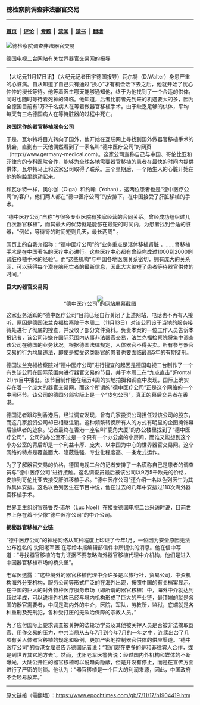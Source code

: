 ### 德检察院调查非法器官交易

---

#### [首页](../../../..?n1904419) &nbsp;|&nbsp; [评论](../../../../../epoch-comment?n1904419) &nbsp;|&nbsp; [专题](../../../../../epoch-special?n1904419) &nbsp;|&nbsp; [禁闻](../../../../../epoch-news?n1904419) &nbsp;|&nbsp; [禁书](../../../../../books?n1904419) &nbsp;|&nbsp; [翻墙](https://github.com/gfw-breaker/nogfw/blob/master/README.md?n1904419)


<div><img alt="德检察院调查非法器官交易" class="attachment-djy_600_400 size-djy_600_400 wp-post-image" src="https://i.epochtimes.com/assets/uploads/2007/11/711161642141887-600x400.jpg"/>
<div class="caption">
 <p>
  德国电视二台网站有关世界器官交易网的报导
 </p>
</div></div><hr/><div class="post_content" id="artbody" itemprop="articleBody">
 <!-- article content begin -->
 <p>
  【大纪元11月17日讯】（大纪元记者田宇德国报导）瓦尔特（D.Walter）身患严重的心脏病。自从知道了自己只有通过“换心”才有机会活下去之后，他就开始了忧心忡忡的漫长等待。他等着医生哪天能够通知他，终于为他找到了一个合适的供体，同时也随时等待着死神的降临。他知道，后者比前者先到来的机遇要大的多，因为全德国目前有1万2千名病人在等着做器官移植手术。由于缺乏足够的供体，平均每天有三名德国病人在等待脏器的过程中死亡。
 </p>
 <p>
  <b>
   跨国运作的器官移植服务公司
  </b>
 </p>
 <p>
  于是，瓦尔特将目光转向了国外，他开始在互联网上寻找到国外做器官移植手术的机会，直到有一天他偶然看到了一家名叫“德中医疗公司”的网页（http://www.germany-medical.com）。这家公司宣称自己与中国、哥伦比亚和菲律宾的专科医院合作，能够为全球各地需要器官移植的患者在最快的时间内提供供体。瓦尔特马上和这家公司取得了联系。三个星期后，一个陌生人的心脏开始在他的胸腔里跳动起来。
 </p>
 <p>
  和瓦尔特一样，奥尔伽（Olga）和约翰（Yohan），这两位患者也是“德中医疗公司”的客户，他们两人都在“德中医疗公司”的安排下，在中国接受了肝脏移植的手术。
 </p>
 <p>
  “德中医疗公司”自称“与很多专业医院有独家经营的合同关系。曾经成功组织过几百次器官移植”，而其最大的优势就是能够在最短的时间内，为患者找到合适的脏器，“例如，等待肾的时间短则几天，最长两周” 。
 </p>
 <p>
  网页上的自我介绍称：“德中医疗公司”的“业务重点是活体移植肾脏 ，……肾移植手术是在中国著名的医疗中心进行。这些医疗中心都有曾经完成过1000到2000例肾脏移植手术的经验”。而“这些机构“与中国各地医院关系密切，拥有庞大的关系网，可以获得每个潜在脑死亡者的最新信息，因此大大缩短了患者等待器官供体的时间。”
 </p>
 <p>
  <b>
   巨大的器官交易网
  </b>
 </p>
 <div style="line-height:90%;text-align:center">
  <ok href="/i6/711161638071887.jpg">
   <img src="/i6/711161638071887--ss.jpg"/>
  </ok>
  <br/>
  <span class="bn12">
   “德中医疗公司”的网站屏幕截图
  </span>
 </div>
 <p>
  这家业务活跃的“德中医疗公司”目前已经自行关闭了上述网站，电话也不再有人接听，原因是德国法兰克福检察院于本周二（11月13日）对该公司设于当地的服务接待处进行了彻底的搜查，并没收了部分文件资料。负责本案的一位工作人员告诉本报记者，该公司涉嫌在国际范围内从事非法器官交易，法兰克福检察院将集中调查该公司在德国的业务状况。根据德国法律规定，人体器官不得买卖。所有参与器官交易的行为均属违法，即使是接受这类器官的患者也要面临最高5年的有期徒刑。
 </p>
 <p>
  德国法兰克福检察院对“德中医疗公司”进行搜查的起因是德国电视二台制作了一个有关该公司在国际范围内进行器官交易的节目，并于本周二在“九点直击”(Frontal 21)节目中播出。该节目制作组在经历4周的实地拍摄和调查中发现，国际上确实存在着一个庞大的器官交易网，而这个所谓的“德中医疗公司”正是这个网络的一个中间环节。该公司的德国分部实际上是一个“皮包公司”，真正的幕后交易者在香港。
 </p>
 <p>
  德国记者跟踪到香港后，经过调查发现，曾有几家投资公司担任过该公司的股东，而这几家投资公司却已相继注销。这种频繁转换所有人的方式有明显的企图掩饰幕后操纵者的迹象。记者最终在香港一座名叫“鹿角大厦”的办公楼里找到了“德中医疗公司”，公司的办公室不过是一个只有一个办公桌的小房间，而谁又能想到这个小办公室的背后却是一个利益丰厚、庞大、以中国为中心的世界器官交易网。这个网络的特点是覆盖面大、隐蔽性强、专业化程度高、一条龙式运作。
 </p>
 <p>
  为了了解器官交易的价格，德国电视二台的记者安排了一名谎称自己是患者的调查员与“德中医疗公司”进行接触。这名调查员最后被该公司以9万5千欧元的价格，安排到哥伦比亚去接受肝脏移植手术。“德中医疗公司”还介绍一名以色列医生为其做具体安排。这名以色列医生在节目中说，他在过去的几年中安排过110次海外器官移植手术。
 </p>
 <p>
  世界卫生组织官员鲁克‧诺尔（Luc Noel）在接受德国电视二台采访时说，目前世界上存在着不少像“德中医疗公司”的中介公司。
 </p>
 <p>
  <b>
   揭秘器官移植产业链
  </b>
 </p>
 <p>
  “德中医疗公司”的神秘网络从某种程度上印证了今年1月，一位因为安全原因无法公布姓名的
  <ok href="https://www.epochtimes.com/gb/7/1/22/n1597953.htm">
   沈阳老军医
  </ok>
  在写给本报编辑部信件中所提供的消息。他在信中写道：“寻找器官移植的有力证据不要忽略海外器官移植代理中介机构，他们是进入中国器官移植市场的桥头堡”。
 </p>
 <p>
  老军医透露：“这些境外的器官移植代理中介许多是以旅行社，贸易公司，中资机构海外分支机构，服务公司等形式广泛的在海外出现，按照中国的有关档案显示，在中国的巨大的对外特种医疗服务市场（即所谓的器官移植）中，海外中介就达到超过半成，可以说境外机构已经与境内机构形成了巨大的产业链，最顶端的就是各国的器官需要者，中间是海内外的中介，医院，军队，劳教所，监狱，底端就是各种重刑及死刑犯，各种受打压的无政治保障的宗教人员。”
 </p>
 <p>
  为了应付国际上要求调查被关押的法轮功学员及其他被关押人员是否被非法摘取器官、用作交易的压力，中共当局从去年7月到今年7月的一年之中，连续出台了几项有关人体器官移植的规定和条例，更加严密地控制器官供体的供应渠道。“德中医疗公司”的香港女雇员告诉德国记者说：“我们现在更多的是和菲律宾人合作，或是到世界其它地方去”。然而，沈阳老军医警告说：经过国内外机构和媒体的不断曝光，大陆公开性的器官移植可以说趋向隐蔽，但是并没有停止，而是在宣传方面进行了严密的封锁。他认为：“器官移植是一个巨大的利润来源，因此，中国政府不会轻易放弃。”
  <font color="#ffffff">
   (http://www.dajiyuan.com)
  </font>
 </p>
 <!-- article content end -->
 <div id="below_article_ad">
 </div>
</div>


---

原文链接（需翻墙）：https://www.epochtimes.com/gb/7/11/17/n1904419.htm